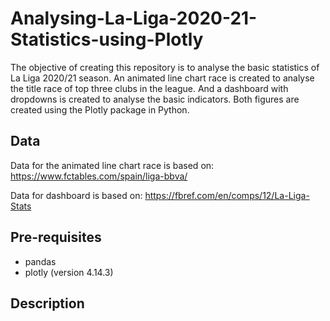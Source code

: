 # Analysing-La-Liga-2020-21-Statistics-using-Plotly
The objective of creating this repository is to analyse the basic statistics of La Liga 2020/21 season. An animated line chart race is created to analyse the title race of top three clubs in the league. And a dashboard with dropdowns is created to analyse the basic indicators. Both figures are created using the Plotly package in Python.

## Data
Data for the animated line chart race is based on: https://www.fctables.com/spain/liga-bbva/

Data for dashboard is based on: https://fbref.com/en/comps/12/La-Liga-Stats

## Pre-requisites
- pandas
- plotly (version 4.14.3)

## Description 
